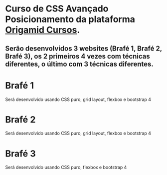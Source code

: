 # Curso de CSS Avançado Posicionamento da plataforma [Origamid Cursos](https://www.origamid.com/curso/css-avancado-posicionamento/).

## Serão desenvolvidos 3 websites (Brafé 1, Brafé 2, Brafé 3), os 2 primeiros 4 vezes com técnicas diferentes, o último com 3 técnicas diferentes.

# Brafé 1
Será desenvolvido usando CSS puro, grid layout, flexbox e bootstrap 4

# Brafé 2
Será desenvolvido usando CSS puro, grid layout, flexbox e bootstrap 4

# Brafé 3
Será desenvolvido usando CSS puro, flexbox e bootstrap 4
